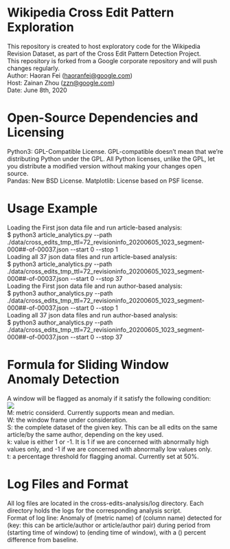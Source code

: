 # Wikipedia Cross Edit Pattern Exploration
This repository is created to host exploratory code for the Wikipedia Revision Dataset, as part of the Cross Edit Pattern Detection Project. <br />
This repository is forked from a Google corporate repository and will push changes regularly. <br />
Author: Haoran Fei (haoranfei@google.com) <br />
Host: Zainan Zhou (zzn@google.com) <br />
Date: June 8th, 2020 <br />

# Open-Source Dependencies and Licensing
Python3: GPL-Compatible License. GPL-compatible doesn’t mean that we’re distributing Python under the GPL. All Python licenses, unlike the GPL, let you distribute a modified version without making your changes open source. <br />
Pandas: New BSD License.
Matplotlib: License based on PSF license. 

# Usage Example
Loading the First json data file and run article-based analysis: <br />
$ python3 article_analytics.py --path ./data/cross_edits_tmp_ttl=72_revisioninfo_20200605_1023_segment-000##-of-00037.json --start 0 --stop 1 <br />
Loading all 37 json data files and run article-based analysis: <br />
$ python3 article_analytics.py --path ./data/cross_edits_tmp_ttl=72_revisioninfo_20200605_1023_segment-000##-of-00037.json --start 0 --stop 37 <br />
Loading the First json data file and run author-based analysis: <br />
$ python3 author_analytics.py --path ./data/cross_edits_tmp_ttl=72_revisioninfo_20200605_1023_segment-000##-of-00037.json --start 0 --stop 1 <br />
Loading all 37 json data files and run author-based analysis: <br />
$ python3 author_analytics.py --path ./data/cross_edits_tmp_ttl=72_revisioninfo_20200605_1023_segment-000##-of-00037.json --start 0 --stop 37 <br />

# Formula for Sliding Window Anomaly Detection
A window will be flagged as anomaly if it satisfy the following condition: <br />
<img src="https://render.githubusercontent.com/render/math?math=(M(W) - M(S)) * k / M(S) > t"> <br />
M: metric considerd. Currently supports mean and median. <br />
W: the window frame under consideration. <br />
S: the complete dataset of the given key. This can be all edits on the same article/by the same author, depending on the key used. <br />
k: value is either 1 or -1. It is 1 if we are concerned with abnormally high values only, and -1 if we are concerned with abnormally
low values only. <br />
t: a percentage threshold for flagging anomal. Currently set at 50%. <br/> 

# Log Files and Format
All log files are located in the cross-edits-analysis/log directory. Each directory holds the logs for the corresponding analysis script. <br />
Format of log line: Anomaly of (metric name) of (column name) detected for (key: this can be article/author or article/author pair) during period from 
(starting time of window) to (ending time of window), with a () percent difference from baseline. <br />





